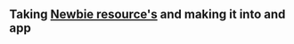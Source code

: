 ## Taking [Newbie resource's](https://github.com/imanialexis/newbie-resources) and making it into and app
